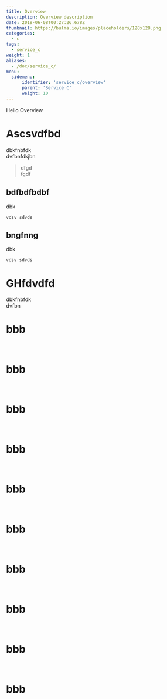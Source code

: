 ```yaml
---
title: Overview
description: Overview description
date: 2019-06-08T00:27:26.678Z
thumbnail: https://bulma.io/images/placeholders/128x128.png
categories:
  - c
tags:
  - service_c
weight: 1
aliases:
  - /doc/service_c/
menu:
  sidemenu:
      identifier: 'service_c/overview'
      parent: 'Service C'
      weight: 10
---
```


Hello Overview

# Ascsvdfbd
dbkfnbfdk  
dvfbnfdkjbn

> dfgd  
> fgdf

## bdfbdfbdbf
dbk

```
vdsv sdvds
```
<!-- <h1 class="bd-anchor-link">HUHUHUHU</h1> -->

## bngfnng
dbk

```
vdsv sdvds
```

# GHfdvdfd
dbkfnbfdk  
dvfbn



<h1>bbb</h1><br><h1>bbb</h1><br><h1>bbb</h1><br><h1>bbb</h1><br><h1>bbb</h1><br><h1>bbb</h1><br><h1>bbb</h1><br><h1>bbb</h1><br><h1>bbb</h1><br><h1>bbb</h1><br>
